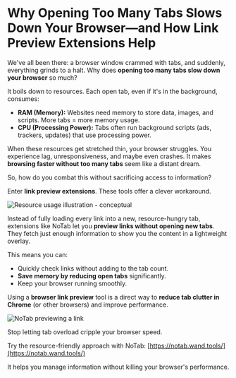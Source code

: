 # Why Opening Too Many Tabs Slows Down Your Browser—and How Link Preview Extensions Help

We've all been there: a browser window crammed with tabs, and suddenly, everything grinds to a halt. Why does **opening too many tabs slow down your browser** so much?

It boils down to resources. Each open tab, even if it's in the background, consumes:
*   **RAM (Memory):** Websites need memory to store data, images, and scripts. More tabs = more memory usage.
*   **CPU (Processing Power):** Tabs often run background scripts (ads, trackers, updates) that use processing power.

When these resources get stretched thin, your browser struggles. You experience lag, unresponsiveness, and maybe even crashes. It makes **browsing faster without too many tabs** seem like a distant dream.

So, how do you combat this without sacrificing access to information?

Enter **link preview extensions**. These tools offer a clever workaround.

![Resource usage illustration - conceptual](images/notab1.png) <!-- It might be hard to find a direct image for this, using a placeholder concept -->

Instead of fully loading every link into a new, resource-hungry tab, extensions like NoTab let you **preview links without opening new tabs**. They fetch just enough information to show you the content in a lightweight overlay.

This means you can:
*   Quickly check links without adding to the tab count.
*   **Save memory by reducing open tabs** significantly.
*   Keep your browser running smoothly.

Using a **browser link preview** tool is a direct way to **reduce tab clutter in Chrome** (or other browsers) and improve performance.

![NoTab previewing a link](images/notab2.png)

Stop letting tab overload cripple your browser speed.

Try the resource-friendly approach with NoTab: [https://notab.wand.tools/](https://notab.wand.tools/)

It helps you manage information without killing your browser's performance.
